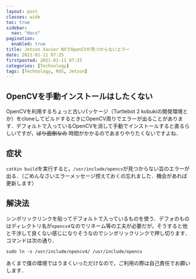```yaml
---
layout: post
classes: wide
toc: true
sidebar:
  nav: "docs"
pagination: 
  enabled: true
title: Jetson Xavier NXでOpenCVが見つからないエラー
date: 2021-01-11 07:25
firstposted: 2021-01-11 07:25
categories: [Technology]
tags: [Technology, ROS, Jetson]
---
```




## OpenCVを手動インストールはしたくない

OpenCVを利用するちょっと古いパッケージ（Turtlebot 2 kobukiの開発環境とか）をcloneしてビルドするときにOpenCV周りでエラーが出ることがあります．デフォルトで入っているOpenCVを消して手動でインストールすると直るらしいですが，~~ばり面倒なの~~ 時間がかかるのであまりやりたくないですよね．



## 症状

```catkin build```を実行すると，```/usr/include/opencv```が見つからない旨のエラーが出る．（ごめんなさいエラーメッセージ控えておくの忘れました．機会があれば更新します）



## 解決法

シンボリックリンクを貼ってデフォルトで入っているものを使う．デフォのものはディレクトリ名が```opencv4```なのでリネーム等の工夫が必要だが，そうすると他と干渉して良くない感じになりそうなのでシンボリックリンクで押し切ります．コマンドは次の通り．

```sudo ln -s /usr/include/opencv4/ /usr/include/opencv```

あくまで僕の環境ではうまくいっただけなので，ご利用の際は自己責任でお願いします．


